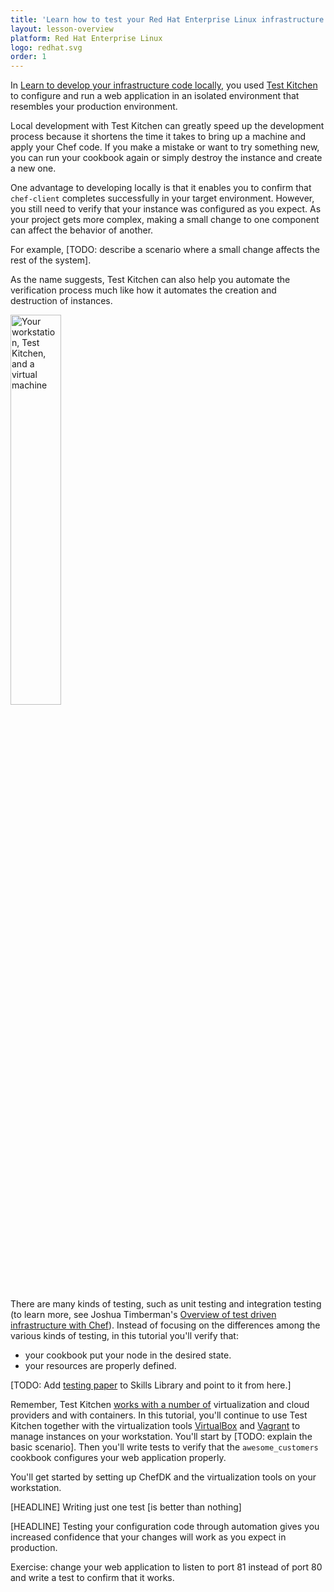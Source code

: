 ```yaml
---
title: 'Learn how to test your Red Hat Enterprise Linux infrastructure code'
layout: lesson-overview
platform: Red Hat Enterprise Linux
logo: redhat.svg
order: 1
---
```

In [Learn to develop your infrastructure code locally](/local-development/rhel/), you used [Test Kitchen](http://kitchen.ci) to configure and run a web application in an isolated environment that resembles your production environment.

Local development with Test Kitchen can greatly speed up the development process because it shortens the time it takes to bring up a machine and apply your Chef code. If you make a mistake or want to try something new, you can run your cookbook again or simply destroy the instance and create a new one.

One advantage to developing locally is that it enables you to confirm that `chef-client` completes successfully in your target environment. However, you still need to verify that your instance was configured as you expect. As your project gets more complex, making a small change to one component can affect the behavior of another.

For example, [TODO: describe a scenario where a small change affects the rest of the system].

As the name suggests, Test Kitchen can also help you automate the verification process much like how it automates the creation and destruction of instances.

<img src="/assets/images/networks/workstation-vm.png" style="width:40%; box-shadow: none;" alt="Your workstation, Test Kitchen, and a virtual machine" />

There are many kinds of testing, such as unit testing and integration testing (to learn more, see Joshua Timberman's [Overview of test driven infrastructure with Chef](/skills/test-driven-development/)). Instead of focusing on the differences among the various kinds of testing, in this tutorial you'll verify that:

* your cookbook put your node in the desired state.
* your resources are properly defined.

[TODO: Add [testing paper](https://github.com/chef/learn-chef/tree/tp/skills-library/source/skills/test-driven-development) to Skills Library and point to it from here.]

Remember, Test Kitchen [works with a number of](http://misheska.com/blog/2014/09/21/survey-of-test-kitchen-providers/) virtualization and cloud providers and with containers. In this tutorial, you'll continue to use Test Kitchen together with the virtualization tools [VirtualBox](https://www.virtualbox.org) and [Vagrant](https://www.vagrantup.com) to manage instances on your workstation. You'll start by [TODO: explain the basic scenario]. Then you'll write tests to verify that the `awesome_customers` cookbook configures your web application properly.

You'll get started by setting up ChefDK and the virtualization tools on your workstation.

[HEADLINE] Writing just one test [is better than nothing]

[HEADLINE] Testing your configuration code through automation gives you increased confidence that your changes will work as you expect in production.

Exercise: change your web application to listen to port 81 instead of port 80 and write a test to confirm that it works.

